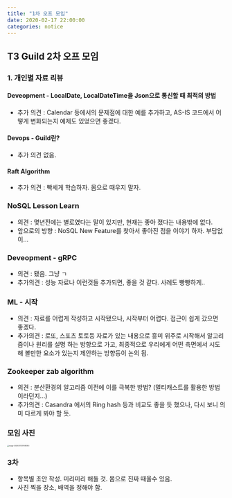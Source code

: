 ```yaml
---
title: "1차 오프 모임"
date: 2020-02-17 22:00:00
categories: notice
---
```






## T3 Guild 2차 오프 모임



### 1. 개인별 자료 리뷰

#### Deveopment - LocalDate, LocalDateTime을 Json으로 통신할 때 최적의 방법

- 추가 의견 : Calendar 등에서의 문제점에 대한 예를 추가하고, AS-IS 코드에서 어떻게 변화되는지 예제도 있었으면 좋겠다.



#### Devops - Guild란?

- 추가 의견 없음.



#### Raft Algorithm

- 추가 의견 : 빡세게 학습하자. 몸으로 때우지 말자.



### NoSQL Lesson Learn

- 의견 : 몇년전에는 별로였다는 말이 있지만, 현재는 좋아 졌다는 내용밖에 없다.
- 앞으로의 방향 : NoSQL New Feature를 찾아서 좋아진 점을 이야기 하자. 부담없이...



### Deveopment - gRPC

- 의견 : 됐음. 그냥 ㄱ
- 추가의견 : 성능 자료나 이런것들 추가되면, 좋을 것 같다. 사례도 빵빵하게..



### ML - 시작

- 의견 : 자료를 어렵게 작성하고 시작됐으나, 시작부터 어렵다. 접근이 쉽게 갔으면 좋겠다.
- 추가의견 : 로또, 스포츠 토토등 자료가 있는 내용으로 흥미 위주로 시작해서 알고리즘이나 원리를 설명 하는 방향으로 가고, 최종적으로 우리에게 어떤 측면에서 시도해 볼만한 요소가 있는지 제안하는 방향등이 논의 됨.



### Zookeeper zab algorithm

- 의견 : 분산환경의 알고리즘 이전에 이를 극복한 방법? (멀티캐스트를 활용한 방법이라던지...) 
- 추가의견 : Casandra 에서의 Ring hash 등과 비교도 좋을 듯 했으나, 다시 보니 의미 다르게 봐야 할 듯.



### 모임 사진

<img src="https://github.com/neocode24/neocode24.github.io/2020-02-17-2차 오프 모임.assets/image-20200217231938353.png" alt="image-20200217231938353" style="zoom:25%;" />





### 3차

- 항목별 초안 작성. 미리미리 해둘 것. 몸으로 진짜 때울수 있음.
- 사진 찍을 장소, 배역을 정해야 함.
